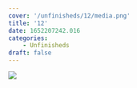 ```yaml
---
cover: '/unfinisheds/12/media.png'
title: '12'
date: 1652207242.016
categories:
    - Unfinisheds
draft: false
---
```


![](media.png)

                